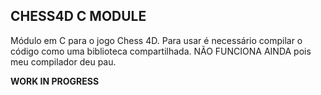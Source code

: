 ## CHESS4D C MODULE

Módulo em C para o jogo Chess 4D. Para usar é necessário compilar o código como uma biblioteca compartilhada. NÃO FUNCIONA AINDA pois meu compilador deu pau.

****WORK IN PROGRESS****